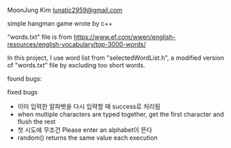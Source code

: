 MoonJung Kim
lunatic2959@gmail.com

simple hangman game wrote by c++

"words.txt" file is from https://www.ef.com/wwen/english-resources/english-vocabulary/top-3000-words/

In this project, I use word list from "selectedWordList.h", a modified version of "words.txt" file by excluding too short words.



found bugs:

fixed bugs
 - 이미 입력한 알파벳을 다시 입력할 때 success로 처리됨 
 - when multiple characters are typed together, get the first character and flush the rest
 - 첫 시도에 무조건 Please enter an alphabet이 뜬다
 - random() returns the same value each execution